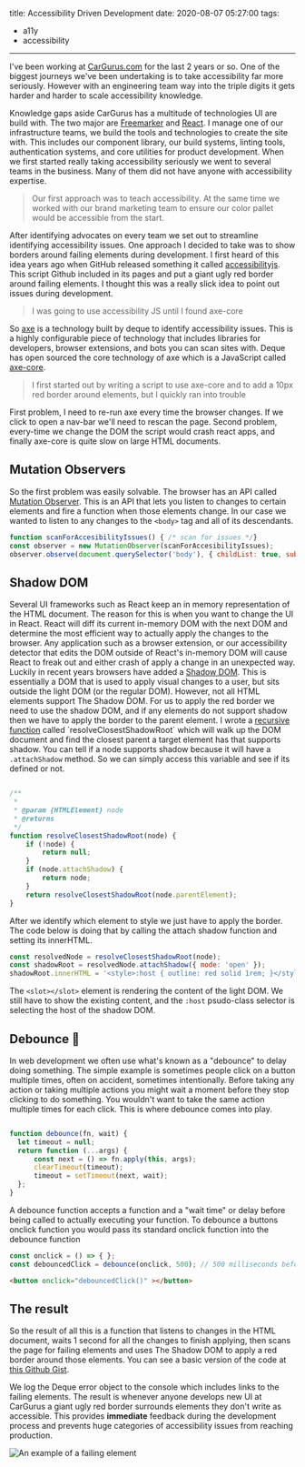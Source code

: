 title: Accessibility Driven Development
date: 2020-08-07 05:27:00
tags:
- a11y
- accessibility
---


I've been working at [CarGurus.com](https://www.cargurus.com) for the last 2 years or so. One of the biggest journeys we've been undertaking is to take accessibility far more seriously. However with an engineering team way into the triple digits it gets harder and harder to scale accessibility knowledge. 
<!-- more -->
Knowledge gaps aside CarGurus has a multitude of technologies UI are build with. The two major are [Freemarker](https://freemarker.apache.org/) and [React](https://reactjs.org/). I manage one of our infrastructure teams, we build the tools and technologies to create the site with. This includes our component library, our build systems, linting tools, authentication systems, and core utilities for product development. When we first started really taking accessibility seriously we went to several teams in the business. Many of them did not have anyone with accessibility expertise. 

> Our first approach was to teach accessibility. At the same time we worked with our brand marketing team to ensure our color pallet would be accessible from the start.


After identifying advocates on every team we set out to streamline identifying accessibility issues. One approach I decided to take was to show borders around failing elements during development. I first heard of this idea years ago when GitHub released something it called [accessibilityjs](https://github.com/github/accessibilityjs). This script Github included in its pages and put a giant ugly red border around failing elements. I thought this was a really slick idea to point out issues during development.

> I was going to use accessibility JS until I found axe-core

So [axe](https://www.deque.com/axe/) is a technology built by deque to identify accessibility issues. This is a highly configurable piece of technology that includes libraries for developers, browser extensions, and bots you can scan sites with. Deque has open sourced the core technology of axe which is a JavaScript called [axe-core](https://github.com/dequelabs/axe-core).     

> I first started out by writing a script to use axe-core and to add a 10px red border around elements, but I quickly ran into trouble

First problem, I need to re-run axe every time the browser changes. If we click to open a nav-bar we'll need to rescan the page. Second problem, every-time we change the DOM the script would crash react apps, and finally axe-core is quite slow on large HTML documents.

## Mutation Observers

So the first problem was easily solvable. The browser has an API called [Mutation Observer](https://developer.mozilla.org/en-US/docs/Web/API/MutationObserver). This is an API that lets you listen to changes to certain elements and fire a function when those elements change. In our case we wanted to listen to any changes to the `<body>` tag and all of its descendants.

```js
function scanForAccesibilityIssues() { /* scan for issues */}
const observer = new MutationObserver(scanForAccesibilityIssues);
observer.observe(document.querySelector('body'), { childList: true, subtree: true });
```

## Shadow DOM

Several UI frameworks such as React keep an in memory representation of the HTML document. The reason for this is when you want to change the UI in React. React will diff its current in-memory DOM with the next DOM and determine the most efficient way to actually apply the changes to the browser. Any application such as a browser extension, or our accessibility detector that edits the DOM outside of React's in-memory DOM will cause React to freak out and either crash of apply a change in an unexpected way. Luckily in recent years browsers have added a [Shadow DOM](https://developer.mozilla.org/en-US/docs/Web/Web_Components/Using_shadow_DOM). This is essentially a DOM that is used to apply visual changes to a user, but sits outside the light DOM (or the regular DOM). However, not all HTML elements support The Shadow DOM. For us to apply the red border we need to use the shadow DOM, and if any elements do not support shadow then we have to apply the border to the parent element. I wrote a [recursive function](https://en.wikipedia.org/wiki/Recursion_(computer_science)#Tail-recursive_functions) called `resolveClosestShadowRoot` which will walk up the DOM document and find the closest parent a target element has that supports shadow. You can tell if a node supports shadow because it will have a `.attachShadow` method. So we can simply access this variable and see if its defined or not.


```js

/**
 *
 * @param {HTMLElement} node
 * @returns
 */
function resolveClosestShadowRoot(node) {
    if (!node) {
        return null;
    }
    if (node.attachShadow) {
        return node;
    }
    return resolveClosestShadowRoot(node.parentElement);
}

```

After we identify which element to style we just have to apply the border. The code below is doing that by calling the attach shadow function and setting its innerHTML. 

```js
const resolvedNode = resolveClosestShadowRoot(node);
const shadowRoot = resolvedNode.attachShadow({ mode: 'open' });
shadowRoot.innerHTML = '<style>:host { outline: red solid 1rem; }</style><slot></slot>';
```

The `<slot></slot>` element is rendering the content of the light DOM. We still have to show the existing content, and the `:host` psudo-class selector is selecting the host of the shadow DOM.

## Debounce 🎉

In web development we often use what's known as a "debounce" to delay doing something. The simple example is sometimes people click on a button multiple times, often on accident, sometimes intentionally. Before taking any action or taking multiple actions you might wait a moment before they stop clicking to do something. You wouldn't want to take the same action multiple times for each click. This is where debounce comes into play. 

```js

function debounce(fn, wait) {
  let timeout = null;
  return function (...args) {
      const next = () => fn.apply(this, args);
      clearTimeout(timeout);
      timeout = setTimeout(next, wait);
  };
}

```

A debounce function accepts a function and a "wait time" or delay before being called to actually executing your function. To debounce a buttons onclick function you would pass its standard onclick function into the debounce function 

```js
const onclick = () => { };
const debouncedClick = debounce(onclick, 500); // 500 milliseconds before the function is actually fired
```

```html
<button onclick="debouncedClick()" ></button>
```
## The result

So the result of all this is a function that listens to changes in the HTML document, waits 1 second for all the changes to finish applying, then scans the page for failing elements and uses The Shadow DOM to apply a red border around those elements. You can see a basic version of the code at [this Github Gist](https://gist.code.cargurus.com/tparnell/4fd6c878dbe64ce2dc2f67d3fc02bd10).

We log the Deque error object to the console which includes links to the failing elements. The result is whenever anyone develops new UI at CarGurus a giant ugly red border surrounds elements they don't write as accessible. This provides **immediate** feedback during the development process and prevents huge categories of accessibility issues from reaching production.

![An example of a failing element](1.jpg)
